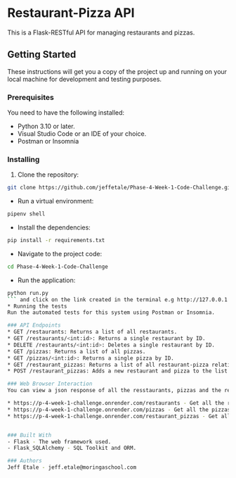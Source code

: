 # Restaurant-Pizza API

This is a Flask-RESTful API for managing restaurants and pizzas.

## Getting Started

These instructions will get you a copy of the project up and running on your local machine for development and testing purposes.

### Prerequisites

You need to have the following installed:
- Python 3.10 or later.
- Visual Studio Code or an IDE of your choice.
- Postman or Insomnia

### Installing
1. Clone the repository:

```bash
git clone https://github.com/jeffetale/Phase-4-Week-1-Code-Challenge.git
```
* Run a virtual environment:
```bash
pipenv shell
```
* Install the dependencies:
```bash
pip install -r requirements.txt
```
* Navigate to the project code:
```bash
cd Phase-4-Week-1-Code-Challenge
```
* Run the application:
```bash
python run.py
``` and click on the link created in the terminal e.g http://127.0.0.1:3000   or access the deployed link which is https://p-4-week-1-challenge.onrender.com/
* Running the tests
Run the automated tests for this system using Postman or Insomnia.

### API Endpoints
* GET /restaurants: Returns a list of all restaurants.
* GET /restaurants/<int:id>: Returns a single restaurant by ID.
* DELETE /restaurants/<int:id>: Deletes a single restaurant by ID.
* GET /pizzas: Returns a list of all pizzas.
* GET /pizzas/<int:id>: Returns a single pizza by ID.
* GET /restaurant_pizzas: Returns a list of all restaurant-pizza relationships.
* POST /restaurant_pizzas: Adds a new restaurant and pizza to the list.

### Web Browser Interaction
You can view a json response of all the resstaurants, pizzas and the restaurant-pizza relationships on the web browser by visiting https://p-4-week-1-challenge.onrender.com/

* https://p-4-week-1-challenge.onrender.com/restaurants - Get all the restaurants. Add an id at the end of the url to get a single restaurant.
* https://p-4-week-1-challenge.onrender.com/pizzas - Get all the pizzas. Add an id at the end of the url to get a single pizza.
* https://p-4-week-1-challenge.onrender.com/restaurant_pizzas - Get all the restaurant-pizzas relationships.


### Built With
- Flask - The web framework used.
- Flask_SQLAlchemy - SQL Toolkit and ORM.

### Authors
Jeff Etale - jeff.etale@moringaschool.com
